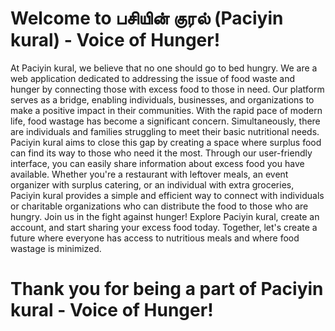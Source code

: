 # Welcome to பசியின் குரல் (Paciyin kural) - Voice of Hunger!

At Paciyin kural, we believe that no one should go to bed hungry. We are a web application dedicated to addressing the
issue of food waste and hunger by connecting those with excess food to those in need. Our platform serves as a bridge,
enabling individuals, businesses, and organizations to make a positive impact in their communities.
With the rapid pace of modern life, food wastage has become a significant concern. Simultaneously,
there are individuals and families struggling to meet their basic nutritional needs.
Paciyin kural aims to close this gap by creating a space where surplus food can find its way to those who need it the most.
Through our user-friendly interface, you can easily share information about excess food you have available.
Whether you're a restaurant with leftover meals, an event organizer with surplus catering, or an individual with extra groceries,
Paciyin kural provides a simple and efficient way to connect with individuals or charitable organizations who can distribute the food to those who are hungry.
Join us in the fight against hunger! Explore Paciyin kural, create an account,
and start sharing your excess food today. Together,
let's create a future where everyone has access to nutritious meals and where food wastage is minimized.

# Thank you for being a part of Paciyin kural - Voice of Hunger!
